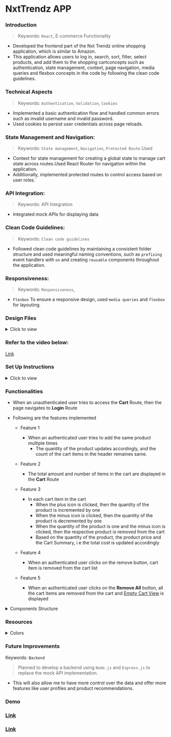 # NxtTrendz APP

### Introduction

> Keywords: `React`, E-commerce Functionality
- Developed the frontend part of the Nxt Trendz online shopping application, which is similar to Amazon.
- This application allows users to log in, search, sort, filter, select products, and add them to the shopping cartconcepts such as authentication, state management, context, page navigation, media queries and flexbox concepts in the code by following the clean code guidelines.

### Technical Aspects
> Keywords: `Authentication`, `Validation`, `Cookies` 
- Implemented a basic authentication flow and handled common errors such as invalid username and invalid password.
- Used cookies to persist user credentials across page reloads.

### State Management and Navigation:
> Keywords: `State management`, `Navigation`, `Protected Route` Used
 - Context for state management for creating a global state to manage cart state across routes.Used React Router for navigation within the application. 
 - Additionally, implemented protected routes to control access based on user roles.`

### API Integration: 
> Keywords: API Integration 
- Integrated mock APIs for displaying data

### Clean Code Guidelines:
> Keywords: `Clean code guidelines`
- Followed clean code guidelines by maintaining a consistent folder structure and used meaningful naming conventions, such as `prefixing` event handlers with `on` and creating `reusable` components throughout the application.

### Responsiveness:
> Keywords: `Responsiveness`, 
- `Flexbox` To ensure a responsive design, used `media queries` and `flexbox` for layouting.


### Design Files

<details>
<summary>Click to view</summary>

- [Extra Small (Size < 576px) and Small (Size >= 576px)](https://assets.ccbp.in/frontend/content/react-js/nxt-trendz-cart-features-sm-output-v0.png)
- [Medium (Size >= 768px), Large (Size >= 992px) and Extra Large (Size >= 1200px)](https://assets.ccbp.in/frontend/content/react-js/nxt-trendz-cart-features-lg-output.png)

</details>

### Refer to the video below:
[Link](https://assets.ccbp.in/frontend/content/react-js/nxt-trendz-cart-features-output.mp4)

### Set Up Instructions

<details>
<summary>Click to view</summary>

- Download dependencies by running `npm install`
- Start up the app using `npm start`
</details>

### Functionalities

- When an unauthenticated user tries to access the **Cart** Route, then the page navigates to **Login** Route

- Following are the features implemented

  - Feature 1

    - When an authenticated user tries to add the same product multiple times
      - The quantity of the product updates accordingly, and the count of the cart items in the header remaines same.

  - Feature 2

    - The total amount and number of items in the cart are displayed in the **Cart** Route

  - Feature 3

    - In each cart item in the cart
      - When the plus icon is clicked, then the quantity of the product is incremented by one
      - When the minus icon is clicked, then the quantity of the product is decremented by one
      - When the quantity of the product is one and the minus icon is clicked, then the respective product is removed from the cart
      - Based on the quantity of the product, the product price and the Cart Summary, i.e the total cost is updated accordingly

  - Feature 4

    - When an authenticated user clicks on the remove button, cart item is removed from the cart list

  - Feature 5

    - When an authenticated user clicks on the **Remove All** button, all the cart items are removed from the cart and [Empty Cart View](https://assets.ccbp.in/frontend/content/react-js/nxt-trendz-cart-features-empty-cart-view.png) is displayed

</details>

<details>
<summary>Components Structure</summary>

<br/>
<div style="text-align: center;">
    <img src="https://assets.ccbp.in/frontend/content/react-js/nxt-trendz-cart-features-component-structure-breakdown.png" alt="component structure breakdown" style="max-width:100%;box-shadow:0 2.8px 2.2px rgba(0, 0, 0, 0.12)">
</div>
<br/>

</details>


### Resources

<details>
<summary>Colors</summary>

<br/>

<div style="background-color: #0b69ff; width: 150px; padding: 10px; color: white">Hex: #0b69ff</div>
<div style="background-color: #171f46; width: 150px; padding: 10px; color: white">Hex: #171f46</div>
<div style="background-color: #616e7c; width: 150px; padding: 10px; color: white">Hex: #616e7c</div>
<div style="background-color: #ffffff; width: 150px; padding: 10px; color: black">Hex: #ffffff</div>

</details>


### Future Improvements
Keywords: `Backend` 
> Planned to develop a backend using `Node.js` and `Express.js` to replace the mock API implementation. 
- This will also allow me to have more control over the data and offer more features like user profiles and product recommendations.


### Demo

### [Link](https://nxtTrndzrjcbp.ccbp.tech)

### [Link](https://nxttrendzshaan.netlify.app/login)
